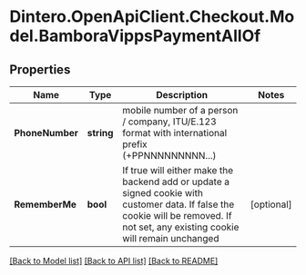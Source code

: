# Dintero.OpenApiClient.Checkout.Model.BamboraVippsPaymentAllOf

## Properties

Name | Type | Description | Notes
------------ | ------------- | ------------- | -------------
**PhoneNumber** | **string** | mobile number of a person / company, ITU/E.123 format with international prefix (+PPNNNNNNNNN...)  | 
**RememberMe** | **bool** | If true will either make the backend add or update a signed cookie with customer data. If false the cookie will be removed. If not set, any existing cookie will remain unchanged  | [optional] 

[[Back to Model list]](../README.md#documentation-for-models) [[Back to API list]](../README.md#documentation-for-api-endpoints) [[Back to README]](../README.md)

